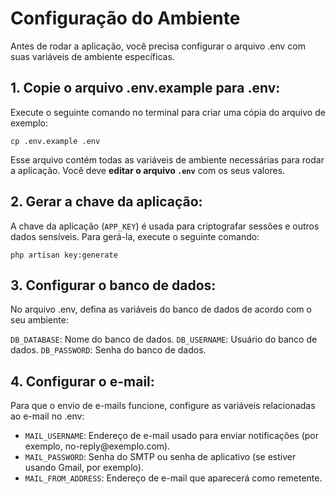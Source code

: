 <h1>Configuração do Ambiente</h1>
<p>Antes de rodar a aplicação, você precisa configurar o arquivo .env com suas variáveis de ambiente específicas.</p>
<h2>1. Copie o arquivo .env.example para .env:</h2>
<p>Execute o seguinte comando no terminal para criar uma cópia do arquivo de exemplo:</p>
<code>cp .env.example .env</code>
<p>Esse arquivo contém todas as variáveis de ambiente necessárias para rodar a aplicação. Você deve <strong>editar o arquivo <code>.env</code></strong> com os seus valores.</p>
<h2>2. Gerar a chave da aplicação:</h2>
<p>A chave da aplicação (<code>APP_KEY</code>) é usada para criptografar sessões e outros dados sensíveis. Para gerá-la, execute o seguinte comando:</p>
<code>php artisan key:generate</code>
<h2>3. Configurar o banco de dados:</h2>
<p>No arquivo .env, defina as variáveis do banco de dados de acordo com o seu ambiente:</p>
<code>DB_DATABASE</code>: Nome do banco de dados.
<code>DB_USERNAME</code>: Usuário do banco de dados.
<code>DB_PASSWORD</code>: Senha do banco de dados.
<h2>4. Configurar o e-mail:</h2>
<p>Para que o envio de e-mails funcione, configure as variáveis relacionadas ao e-mail no .env:</p>
<ul>
  <li>
    <code>MAIL_USERNAME</code>: Endereço de e-mail usado para enviar notificações (por exemplo, no-reply@exemplo.com).
  </li>
  <li>
    <code>MAIL_PASSWORD</code>: Senha do SMTP ou senha de aplicativo (se estiver usando Gmail, por exemplo).
  </li>
  <li>
    <code>MAIL_FROM_ADDRESS</code>: Endereço de e-mail que aparecerá como remetente.
  </li>
</ul>
</ul>

